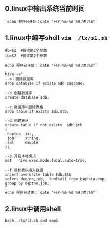 ## 0.linux中输出系统当前时间
```
`echo 程序已开始：date "+%Y-%m-%d %H:%M:%S"`
```
## 1.linux中编写shell      `vim  /lx/s1.sh`
```
db=$1  #接收第1个参数
tb=$2  #接收第2个参数

echo 程序已开始：`date "+%Y-%m-%d %H:%M:%S"`

hive -e"
--a：删除数据库
drop database if exists $db cascade;

--b.创建数据库
create database $db;

--c.数据库中删除表格
drop table if exists $db.$tb;

--d.创建表格
create table if not exists  $db.$tb
(
 deptno  int,
 job     string,
 sal     double
);

--e.开启本地模式
set   hive.exec.mode.local.auto=true;

--f.目标表中插入数据
insert overwrite table $db.$tb
select deptno,job,  sum(sal) from bigdata.emp
group by deptno,job;
"
echo 程序已结束：`date "+%Y-%m-%d %H:%M:%S"`
```
## 2.linux中调用shell     
`bash  /lx/s1.sh dwd emp2`
